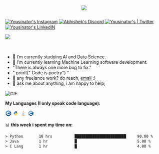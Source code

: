 <h1 align="center">
  <a href="https://git.io/typing-svg">
    <img src="https://readme-typing-svg.herokuapp.com/?lines=Hello,+There!+👋;This+is+Yousinator....;Nice+to+meet+you!&center=true&size=30">
  </a>
</h1>

<a href="https://www.instagram.com/y_musabeh/">
  <img align="center" alt="Yousinator's Instagram" width="22px" src="https://raw.githubusercontent.com/hussainweb/hussainweb/main/icons/instagram.png" />
</a>
<a href="https://discord.gg/XTW52Kt">
  <img align="center" alt="Abhishek's Discord" width="22px" src="https://raw.githubusercontent.com/peterthehan/peterthehan/master/assets/discord.svg" />
</a>
<a href="https://twitter.com/OverpoweredOG_">
  <img align="center" alt="Yousinator's | Twitter" width="22px" src="https://raw.githubusercontent.com/peterthehan/peterthehan/master/assets/twitter.svg" />
</a>
<a href="https://www.linkedin.com/in/yousef-musabeh-381081242/">
  <img align="center" alt="Yousinator's LinkedIN" width="22px" src="https://raw.githubusercontent.com/peterthehan/peterthehan/master/assets/linkedin.svg" />
</a>

![](https://visitor-badge.glitch.me/badge?page_id=abhisheknaiidu.abhisheknaiidu)

<br />

- 🔭 I’m currently studying AI and Data Science. 
- 🌱 I’m currently learning Machine Learning software development.
- "There is always one more bug to fix."
- " printf(" Code is poetry") "
- 💼 any freelance work? do reach, [email](y.omusabeh@gmail.com) :)
- 💬 ask me about anything, i am happy to help;

<img align="center" alt="GIF" src="https://github.com/abhisheknaiidu/abhisheknaiidu/blob/master/code.gif?raw=true" width="500" height="320" />
  

**My Languages (I only speak code language):**  

<code><img height="20" src="https://raw.githubusercontent.com/github/explore/80688e429a7d4ef2fca1e82350fe8e3517d3494d/topics/cpp/cpp.png"></code>
<code><img height="20" src="https://raw.githubusercontent.com/github/explore/80688e429a7d4ef2fca1e82350fe8e3517d3494d/topics/python/python.png"></code>
<code><img height="20" src="https://raw.githubusercontent.com/github/explore/80688e429a7d4ef2fca1e82350fe8e3517d3494d/topics/java/java.png"></code>
<code><img height="20" src="https://raw.githubusercontent.com/github/explore/80688e429a7d4ef2fca1e82350fe8e3517d3494d/topics/c/c.png"></code>

📊 **this week i spent my time on:**
<!--START_SECTION:waka-->

```text
> Python       10 hrs          ███████████████████████     90.00 %
> Java         1 hr            █                           5.00 %
> C Lang       1 hr            █                           4.00 %
```
